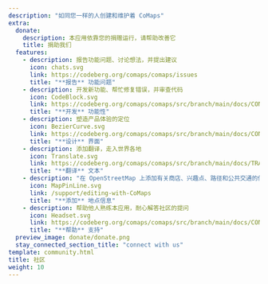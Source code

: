```yaml
---
description: "如同您一样的人创建和维护着 CoMaps"
extra:
  donate:
    description: 本应用依靠您的捐赠运行，请帮助改善它
    title: 捐助我们
  features:
    - description: 报告功能问题、讨论想法，并提出建议
      icon: chats.svg
      link: https://codeberg.org/comaps/comaps/issues
      title: "**报告** 功能问题"
    - description: 开发新功能、帮忙修复错误，并审查代码
      icon: CodeBlock.svg
      link: https://codeberg.org/comaps/comaps/src/branch/main/docs/CONTRIBUTING.md
      title: "**开发** 功能性"
    - description: 塑造产品体验的定位
      icon: BezierCurve.svg
      link: https://codeberg.org/comaps/comaps/src/branch/main/docs/CONTRIBUTING.md
      title: "**设计** 界面"
    - description: 添加翻译，走入世界各地
      icon: Translate.svg
      link: https://codeberg.org/comaps/comaps/src/branch/main/docs/TRANSLATIONS.md
      title: "**翻译** 文本"
    - description: "在 OpenStreetMap 上添加有关商店、兴趣点、路径和公共交通的信息"
      icon: MapPinLine.svg
      link: /support/editing-with-CoMaps
      title: "**添加** 地点信息"
    - description: 帮助他人熟练本应用，耐心解答社区的提问
      icon: Headset.svg
      link: https://codeberg.org/comaps/comaps/src/branch/main/docs/CONTRIBUTING.md
      title: "**帮助** 支持"
  preview_image: donate/donate.png
  stay_connected_section_title: "connect with us"
template: community.html
title: 社区
weight: 10
---
```

